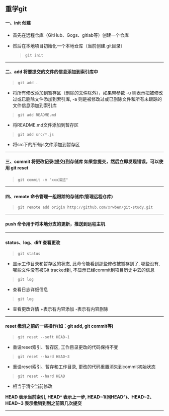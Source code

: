 ## 重学git

#### 一、init 创建

* 首先在远程仓库（GitHub、Gogs、gitlab等）创建一个仓库

* 然后在本地项目初始化一个本地仓库（当前创建.git目录）

  > `git init`

 ----

#### 二、add 将要提交的文件的信息添加到索引库中

> `git add .` 

 * 将所有修改添加到暂存区（删除的文件除外），如果带参数 -u 则表示把被修改过或已删除文件添加到索引库, -a 则是被修改过或已删除文件和所有未跟踪的文件信息添加到索引库

> `git add README.md` 

* 将README.md文件添加到暂存区

> `git add src/*.js`

* 将src下的所有js文件添加到暂存区 

---

#### 三、commit 将更改记录(提交)到存储库 如果您提交，然后立即发现错误，可以使用 git reset

> `git commit -m "xxx描述"`

---

#### 四、remote 命令管理一组跟踪的存储库(管理远程仓库)

> `git remote add origin http://github.com/xrwben/git-study.git`

---

#### push 命令用于将本地分支的更新，推送到远程主机

---

#### status、log、diff 查看更改

> `git status`

 * 显示工作目录和暂存区的状态, 此命令能看到那些修改被暂存到了, 哪些没有, 哪些文件没有被Git tracked到, 不显示已经commit到项目历史中去的信息

> `git log`

 * 查看日志详细信息

 > `git log`

 * 查看更改详情 +表示有内容添加 -表示有内容删除

 ---

#### reset 撤消之前的一些操作(如：git add, git commit等)

> `git reset --soft HEAD~1`

 * 重设reset索引、暂存区, 工作目录更改的代码保持不变

> `git reset --hard HEAD~3`

 * 重设reset索引、暂存和工作目录, 更改的代码重置消失到commit初始状态

 > `git reset --hard HEAD`

 * 相当于清空当前修改

 **HEAD 表示当前索引, HEAD^ 表示上一步, HEAD~1(同HEAD^)、HEAD~2、HEAD~3 表示撤销到到之前第几次提交** 

---